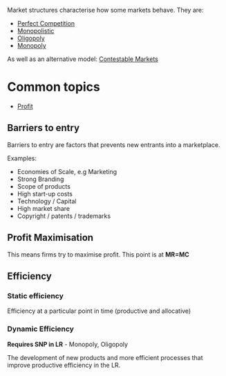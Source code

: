 Market structures characterise how some markets behave. 
They are:
- <a href="perfect_competition.html">Perfect Competition</a>
- <a href="monopolistic.html">Monopolistic</a>
- <a href="oligopoly.html">Oligopoly</a>
- <a href="monopoly.html">Monopoly</a>

As well as an alternative model: <a href="contestable_markets.html">Contestable Markets</a>
# Common topics #
- [Profit](profit.md)

## Barriers to entry ##
Barriers to entry are factors that prevents new entrants into a marketplace.

Examples:
- Economies of Scale, e.g Marketing
- Strong Branding
- Scope of products
- High start-up costs
- Technology / Capital
- High market share
- Copyright / patents / trademarks

## Profit Maximisation ##
This means firms try to maximise profit. This point is at **MR=MC**

## Efficiency ##

### Static efficiency ###
Efficiency at a particular point in time (productive and allocative)

### Dynamic Efficiency ###
**Requires SNP in LR** - Monopoly, Oligopoly

The development of new products and more efficient processes that improve productive efficiency in the LR.
